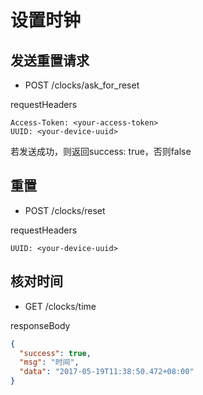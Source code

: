 # 设置时钟

## 发送重置请求

* POST /clocks/ask_for_reset

requestHeaders
```
Access-Token: <your-access-token>
UUID: <your-device-uuid>
```

若发送成功，则返回success: true，否则false

## 重置

* POST /clocks/reset

requestHeaders
```
UUID: <your-device-uuid>
```

## 核对时间

* GET /clocks/time

responseBody
```json
{
  "success": true,
  "msg": "时间",
  "data": "2017-05-19T11:38:50.472+08:00"
}
```
